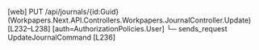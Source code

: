 [web] PUT /api/journals/{id:Guid}  (Workpapers.Next.API.Controllers.Workpapers.JournalController.Update)  [L232–L238] [auth=AuthorizationPolicies.User]
  └─ sends_request UpdateJournalCommand [L236]

